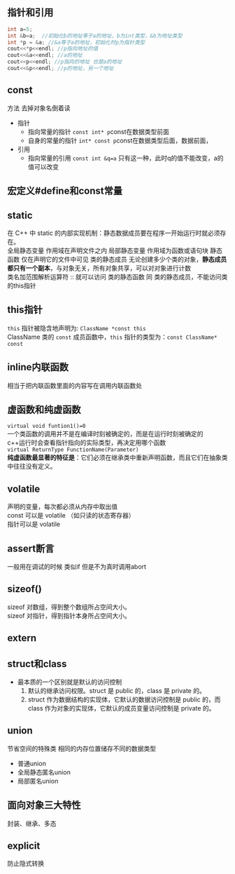 ## 指针和引用
```c++
int a=5;
int &b=a;  //初始化b的地址等于a的地址，b为int类型，&b为地址类型
int *p = &a; //&a等于a的地址，初始化时p为指针类型
cout<<*p<<endl; //p指向地址的值
cout<<&a<<endl; //a的地址
cout<<p<<endl; //p指向的地址 也是a的地址
cout<<&p<<endl; //p的地址，另一个地址
```
## const
方法 去掉对象名倒着读
+ 指针
  + 指向常量的指针 `const int* p`const在数据类型前面
  + 自身的常量的指针 `int* const p`const在数据类型后面，数据前面，
+ 引用
  + 指向常量的引用 `const int &q=a` 只有这一种，此时q的值不能改变，a的值可以改变
## 宏定义#define和const常量
## static
在 C++ 中 static 的内部实现机制：静态数据成员要在程序一开始运行时就必须存在。  
全局静态变量  作用域在声明文件之内
局部静态变量  作用域为函数或语句块
静态函数  仅在声明它的文件中可见
类的静态成员  无论创建多少个类的对象，**静态成员都只有一个副本**，与对象无关，所有对象共享，可以对对象进行计数  
  类名加范围解析运算符 :: 就可以访问
类的静态函数  同 类的静态成员，不能访问类的this指针
## this指针
`this` 指针被隐含地声明为: ` ClassName *const this `  
ClassName 类的 `const` 成员函数中，`this` 指针的类型为：`const ClassName* const`  
## inline内联函数  
相当于把内联函数里面的内容写在调用内联函数处  
## 虚函数和纯虚函数
`virtual void funtion1()=0`  
一个类函数的调用并不是在编译时刻被确定的，而是在运行时刻被确定的  
c++运行时会查看指针指向的实际类型，再决定用哪个函数  
`virtual ReturnType FunctionName(Parameter)`  
**纯虚函数最显著的特征是**：它们必须在继承类中重新声明函数，而且它们在抽象类中往往没有定义。  
## volatile
声明的变量，每次都必须从内存中取出值  
const 可以是 volatile （如只读的状态寄存器）  
指针可以是 volatile  
## assert断言  
一般用在调试的时候 类似if 但是不为真时调用abort  
## sizeof()
sizeof 对数组，得到整个数组所占空间大小。  
sizeof 对指针，得到指针本身所占空间大小。  
## extern
## struct和class
- 最本质的一个区别就是默认的访问控制  
	1. 默认的继承访问权限。struct 是 public 的，class 是 private 的。
	2. struct 作为数据结构的实现体，它默认的数据访问控制是 public 的，而 class 作为对象的实现体，它默认的成员变量访问控制是 private 的。
## union
节省空间的特殊类 相同的内存位置储存不同的数据类型  
- 普通union  
- 全局静态匿名union  
- 局部匿名union  
## 面向对象三大特性
封装、继承、多态  
## explicit
防止隐式转换  

